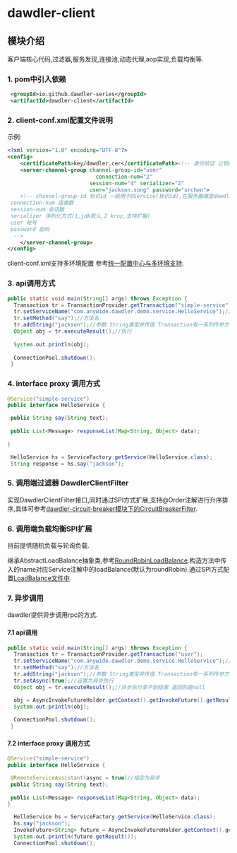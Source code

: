 # dawdler-client

## 模块介绍

客户端核心代码,过滤器,服务发现,连接池,动态代理,aop实现,负载均衡等.

### 1. pom中引入依赖

```xml
 <groupId>io.github.dawdler-series</groupId>
 <artifactId>dawdler-client</artifactId>
```

### 2. client-conf.xml配置文件说明

示例:

```xml
<?xml version="1.0" encoding="UTF-8"?>
<config>
    <certificatePath>key/dawdler.cer</certificatePath><!-- 身份验证 公钥路径 -->
    <server-channel-group channel-group-id="user"
                            connection-num="2"
                          session-num="4" serializer="2"
                          user="jackson.song" password="srchen">
    <!-- channel-group-id 标识id 一般用于@Service(标识id),在服务器端是dawdler下deploys下部署的项目名称.
 connection-num 连接数
 session-num 会话数
 serializer 序列化方式(1,jdk默认,2 kroy,支持扩展)
 user 帐号
 password 密码
  -->
    </server-channel-group>
</config>
```

client-conf.xml支持多环境配置 参考[统一配置中心与多环境支持](../../doc/dawdler-profiles.active-README.md).

### 3. api调用方式

```java
public static void main(String[] args) throws Exception {
  Transaction tr = TransactionProvider.getTransaction("simple-service");//simple-servic为服务名
  tr.setServiceName("com.anywide.dawdler.demo.service.HelloService");//接口全名
  tr.setMethod("say");//方法名
  tr.addString("jackson");//参数 String类型并传值 Transaction有一系列传参方法 具体查看Transaction
  Object obj = tr.executeResult();//执行
  
  System.out.println(obj);
  
  ConnectionPool.shutdown(); 
 }
```

### 4. interface proxy 调用方式

```java
@Service("simple-service")
public interface HelloService {

 public String say(String text);
 
 public List<Message> responseList(Map<String, Object> data);
 
}
```

```java
 HelloService hs = ServiceFactory.getService(HelloService.class);
 String response = hs.say("jackson");
```

### 5. 调用端过滤器 DawdlerClientFilter

实现DawdlerClientFilter接口,同时通过SPI方式扩展,支持@Order注解进行升序排序,具体可参考[dawdler-circuit-breaker模块下的CircuitBreakerFilter](../dawdler-circuit-breaker/src/main/java/com/anywide/dawdler/breaker/filter/CircuitBreakerFilter.java).

### 6. 调用端负载均衡SPI扩展

目前提供随机负载与轮询负载.

继承AbstractLoadBalance抽象类,参考[RoundRobinLoadBalance](src/main/java/com/anywide/dawdler/client/cluster/impl/RoundRobinLoadBalance.java).构造方法中传入的name对应Service注解中的loadBalance(默认为roundRobin).通过SPI方式配置[LoadBalance文件中](src/main/resources/META-INF/services/com.anywide.dawdler.client.cluster.LoadBalance).

### 7. 异步调用

dawdler提供异步调用rpc的方式.

#### 7.1 api调用

```java
public static void main(String[] args) throws Exception {
  Transaction tr = TransactionProvider.getTransaction("user");
  tr.setServiceName("com.anywide.dawdler.demo.service.HelloService");//接口全名
  tr.setMethod("say");//方法名
  tr.addString("jackson");//参数 String类型并传值 Transaction有一系列传参方法 具体查看Transaction
  tr.setAsync(true);//设置为异步执行
  Object obj = tr.executeResult();//异步执行拿不到结果 返回的是null

  obj = AsyncInvokeFutureHolder.getContext().getInvokeFuture().getResult();//获取异步执行结果
  System.out.println(obj);
  
  ConnectionPool.shutdown(); 
 }
```

#### 7.2 interface proxy 调用方式

```java
@Service("simple-service")
public interface HelloService {

 @RemoteServiceAssistant(async = true)//指定为异步
 public String say(String text);
 
 public List<Message> responseList(Map<String, Object> data);
}
```

```java
  HelloService hs = ServiceFactory.getService(HelloService.class);
  hs.say("jackson");
  InvokeFuture<String> future = AsyncInvokeFutureHolder.getContext().getInvokeFuture();
  System.out.println(future.getResult());
  ConnectionPool.shutdown(); 
```
